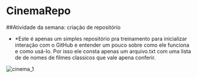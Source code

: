 # CinemaRepo
##Atividade da semana: criação de repositório

* *Este é apenas um simples repositório pra treinamento para inicializar interação com o GitHub e entender um pouco sobre como ele funciona e como usá-lo. Por isso ele consta apenas um arquivo.txt com uma lista de de nomes de filmes classicos que vale apena conferir.

![cinema_1](https://user-images.githubusercontent.com/62018318/127570774-def34848-bd34-4525-bfd3-ff3506ceea8f.jpg)
